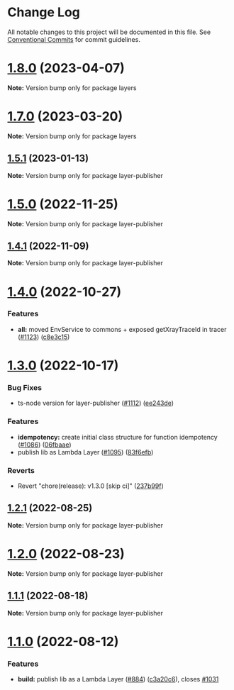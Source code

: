 # Change Log

All notable changes to this project will be documented in this file.
See [Conventional Commits](https://conventionalcommits.org) for commit guidelines.

# [1.8.0](https://github.com/aws-powertools/lambda-typescript/compare/v1.7.0...v1.8.0) (2023-04-07)

**Note:** Version bump only for package layers





# [1.7.0](https://github.com/aws-powertools/lambda-typescript/compare/v1.6.0...v1.7.0) (2023-03-20)

**Note:** Version bump only for package layers





## [1.5.1](https://github.com/aws-powertools/lambda-typescript/compare/v1.5.0...v1.5.1) (2023-01-13)

**Note:** Version bump only for package layer-publisher





# [1.5.0](https://github.com/aws-powertools/lambda-typescript/compare/v1.4.1...v1.5.0) (2022-11-25)

**Note:** Version bump only for package layer-publisher





## [1.4.1](https://github.com/aws-powertools/lambda-typescript/compare/v1.4.0...v1.4.1) (2022-11-09)

**Note:** Version bump only for package layer-publisher





# [1.4.0](https://github.com/aws-powertools/lambda-typescript/compare/v1.3.0...v1.4.0) (2022-10-27)


### Features

* **all:** moved EnvService to commons + exposed getXrayTraceId in tracer ([#1123](https://github.com/aws-powertools/lambda-typescript/issues/1123)) ([c8e3c15](https://github.com/aws-powertools/lambda-typescript/commit/c8e3c15b64142ebe6f43835a5917ecba26293a32))





# [1.3.0](https://github.com/aws-powertools/lambda-typescript/compare/v1.2.1...v1.3.0) (2022-10-17)


### Bug Fixes

* ts-node version for layer-publisher ([#1112](https://github.com/aws-powertools/lambda-typescript/issues/1112)) ([ee243de](https://github.com/aws-powertools/lambda-typescript/commit/ee243dea0b9268ed793df19f0b04e680f68e41a6))


### Features

* **idempotency:** create initial class structure for function idempotency ([#1086](https://github.com/aws-powertools/lambda-typescript/issues/1086)) ([06fbaae](https://github.com/aws-powertools/lambda-typescript/commit/06fbaae4db3825557aa84d40372a53422e42840d))
* publish lib as Lambda Layer ([#1095](https://github.com/aws-powertools/lambda-typescript/issues/1095)) ([83f6efb](https://github.com/aws-powertools/lambda-typescript/commit/83f6efba1db32ba2dc8fff026e258b5de66783e0))


### Reverts

* Revert "chore(release): v1.3.0 [skip ci]" ([237b99f](https://github.com/aws-powertools/lambda-typescript/commit/237b99f9f6eff5e6e26d779603cf13cd4422c156))





## [1.2.1](https://github.com/aws-powertools/lambda-typescript/compare/v1.2.0...v1.2.1) (2022-08-25)

**Note:** Version bump only for package layer-publisher





# [1.2.0](https://github.com/aws-powertools/lambda-typescript/compare/v1.1.1...v1.2.0) (2022-08-23)

**Note:** Version bump only for package layer-publisher





## [1.1.1](https://github.com/aws-powertools/lambda-typescript/compare/v1.1.0...v1.1.1) (2022-08-18)

**Note:** Version bump only for package layer-publisher





# [1.1.0](https://github.com/aws-powertools/lambda-typescript/compare/v1.0.2...v1.1.0) (2022-08-12)


### Features

* **build:** publish lib as a Lambda Layer ([#884](https://github.com/aws-powertools/lambda-typescript/issues/884)) ([c3a20c6](https://github.com/aws-powertools/lambda-typescript/commit/c3a20c61380a6b6944807f5abf12c9cafb254325)), closes [#1031](https://github.com/aws-powertools/lambda-typescript/issues/1031)
